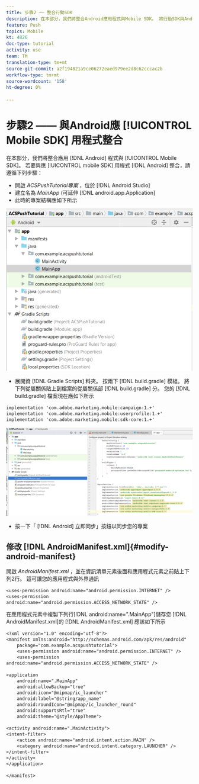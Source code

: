 ```yaml
---
title: 步驟2 —— 整合行動SDK
description: 在本部分，我們將整合Android應用程式與Mobile SDK。 將行動SDK與Android應用程式整合
feature: Push
topics: Mobile
kt: 4826
doc-type: tutorial
activity: use
team: TM
translation-type: tm+mt
source-git-commit: a2f194821a9ce06272eaed979ee2d8c62cccac2b
workflow-type: tm+mt
source-wordcount: '158'
ht-degree: 0%

---
```


# 步驟2 —— 與Android應 [!UICONTROL Mobile SDK] 用程式整合

在本部分，我們將整合應用 [!DNL Android] 程式與 [!UICONTROL Mobile SDK]。 若要與應 [!UICONTROL mobile SDK] 用程式 [!DNL Android] 整合，請遵循下列步驟：

* 開啟 *ACSPushTutorial專案* ，位於 [!DNL Android Studio]
* 建立名為 *MainApp* (可延伸 [!DNL android.app.Application]
* 此時的專案結構應如下所示

![主應用程式](assets/android-main-app.PNG)

* 展開資 [!DNL Gradle Scripts] 料夾。 按兩下 [!DNL build.gradle] 模組。 將下列從屬關係貼上到檔案的從屬關係部 [!DNL build.gradle] 分。 您的 [!DNL build.gradle] 檔案現在應如下所示

```java{.line-numbers}
implementation 'com.adobe.marketing.mobile:campaign:1.+'
implementation 'com.adobe.marketing.mobile:userprofile:1.+'
implementation 'com.adobe.marketing.mobile:sdk-core:1.+'
```

![模組格式](assets/module-build-gradle.PNG)

* 按一下「 [!DNL Android] 立即同步」按鈕以同步您的專案

## 修改 [!DNL AndroidManifest.xml]{#modify-android-manifest}

開啟 *AndroidManifest.xml* ，並在資訊清單元素後面和應用程式元素之前貼上下列2行。 這可讓您的應用程式與外界通訊

```xml{.line-numbers}
<uses-permission android:name="android.permission.INTERNET" />
<uses-permission android:name="android.permission.ACCESS_NETWORK_STATE" />
```

在應用程式元素中複製下列行[!DNL android:name=".MainApp"]儲存您 [!DNL AndroidManifest.xml]的 [!DNL AndroidManifest.xml] 應該如下所示

```xml{.line-numbers}
<?xml version="1.0" encoding="utf-8"?>
<manifest xmlns:android="http://schemas.android.com/apk/res/android"
    package="com.example.acspushtutorial">
    <uses-permission android:name="android.permission.INTERNET" />
    <uses-permission android:name="android.permission.ACCESS_NETWORK_STATE" />

<application
    android:name=".MainApp"
    android:allowBackup="true"
    android:icon="@mipmap/ic_launcher"
    android:label="@string/app_name"
    android:roundIcon="@mipmap/ic_launcher_round"
    android:supportsRtl="true"
    android:theme="@style/AppTheme">

<activity android:name=".MainActivity">
<intent-filter>
    <action android:name="android.intent.action.MAIN" />
    <category android:name="android.intent.category.LAUNCHER" />
</intent-filter>
</activity>
</application>

</manifest>
```
